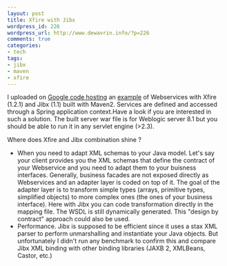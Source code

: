 ```yaml
--- 
layout: post
title: Xfire with Jibx
wordpress_id: 226
wordpress_url: http://www.dewavrin.info/?p=226
comments: true
categories: 
- tech
tags: 
- jibx
- maven
- xfire
---
```

I uploaded on [Google code hosting](http://code.google.com/p/javaeesamples/ "Google code hosting")  an [example](http://javaeesamples.googlecode.com/files/wsbinding.tar.gz "wsbinding") of Webservices with Xfire (1.2.1) and Jibx (1.1) built with Maven2. Services are defined and accessed through a Spring application context.Have a look if you are interested in such a solution. The built server war file is for Weblogic server 8.1 but you should be able to run it in any servlet engine (>2.3).

Where does Xfire and Jibx combination shine ?
- When you need to adapt XML schemas to your Java model.  Let's say your client provides you the XML schemas that define the contract of your Webservice and you need to adapt them to your buisness interfaces.  Generally, business facades are not exposed directly as Webservices and an adapter layer is coded on top of it. The goal of the adapter layer is to transform simple types (arrays, primitive types, simplified objects) to more complex ones (the ones of your business interface).  Here with Jibx you can code transformation directly in the mapping file. The WSDL is still dynamically generated. This "design by contract" approach could also be used.
- Performance. Jibx is supposed to be efficient since it uses a stax XML parser to perform unmarshalling and instantiate your Java objects. But unfortunately I didn't run any benchmark to confirm this and compare Jibx XML binding with other binding libraries (JAXB 2, XMLBeans, Castor, etc.)
